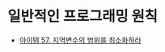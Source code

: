 # 일반적인 프로그래밍 원칙

* [아이템 57. 지역변수의 범위를 최소화하라](https://github.com/yjh2569/books/tree/main/Effective_Java/Ch09/Item57.md)